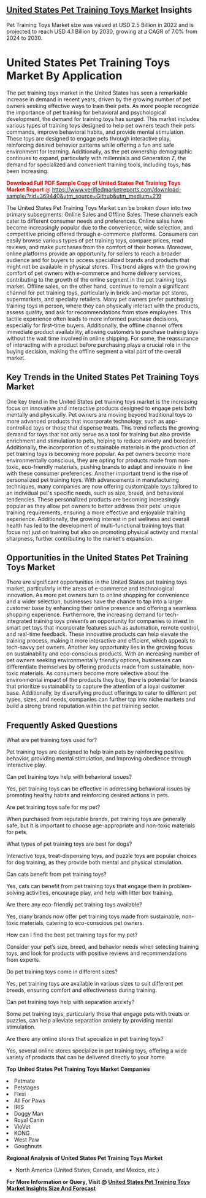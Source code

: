<h2><a href="https://www.verifiedmarketreports.com/download-sample/?rid=369440&amp;utm_source=Github&amp;utm_medium=219" target="_blank">United States Pet Training Toys Market</a> Insights</h2><p>Pet Training Toys Market size was valued at USD 2.5 Billion in 2022 and is projected to reach USD 4.1 Billion by 2030, growing at a CAGR of 7.0% from 2024 to 2030.</p><p> <h1>United States Pet Training Toys Market By Application</h1> <p>The pet training toys market in the United States has seen a remarkable increase in demand in recent years, driven by the growing number of pet owners seeking effective ways to train their pets. As more people recognize the importance of pet training for behavioral and psychological development, the demand for training toys has surged. This market includes various types of training toys designed to help pet owners teach their pets commands, improve behavioral habits, and provide mental stimulation. These toys are designed to engage pets through interactive play, reinforcing desired behavior patterns while offering a fun and safe environment for learning. Additionally, as the pet ownership demographic continues to expand, particularly with millennials and Generation Z, the demand for specialized and convenient training tools, including toys, has been increasing. <p><span class=""><span style="color: #ff0000;"><strong>Download Full PDF Sample Copy of United States Pet Training Toys Market Report</strong> @ </span><a href="https://www.verifiedmarketreports.com/download-sample/?rid=369440&amp;utm_source=Github&amp;utm_medium=219" target="_blank">https://www.verifiedmarketreports.com/download-sample/?rid=369440&amp;utm_source=Github&amp;utm_medium=219</a></span></p> The United States Pet Training Toys Market can be broken down into two primary subsegments: Online Sales and Offline Sales. These channels each cater to different consumer needs and preferences. Online sales have become increasingly popular due to the convenience, wide selection, and competitive pricing offered through e-commerce platforms. Consumers can easily browse various types of pet training toys, compare prices, read reviews, and make purchases from the comfort of their homes. Moreover, online platforms provide an opportunity for sellers to reach a broader audience and for buyers to access specialized brands and products that might not be available in physical stores. This trend aligns with the growing comfort of pet owners with e-commerce and home delivery services, contributing to the growth of the online segment in the pet training toys market. Offline sales, on the other hand, continue to remain a significant channel for pet training toys, particularly in brick-and-mortar pet stores, supermarkets, and specialty retailers. Many pet owners prefer purchasing training toys in person, where they can physically interact with the products, assess quality, and ask for recommendations from store employees. This tactile experience often leads to more informed purchase decisions, especially for first-time buyers. Additionally, the offline channel offers immediate product availability, allowing customers to purchase training toys without the wait time involved in online shipping. For some, the reassurance of interacting with a product before purchasing plays a crucial role in the buying decision, making the offline segment a vital part of the overall market. <h2>Key Trends in the United States Pet Training Toys Market</h2> <p>One key trend in the United States pet training toys market is the increasing focus on innovative and interactive products designed to engage pets both mentally and physically. Pet owners are moving beyond traditional toys to more advanced products that incorporate technology, such as app-controlled toys or those that dispense treats. This trend reflects the growing demand for toys that not only serve as a tool for training but also provide enrichment and stimulation to pets, helping to reduce anxiety and boredom. Additionally, the incorporation of sustainable materials in the production of pet training toys is becoming more popular. As pet owners become more environmentally conscious, they are opting for products made from non-toxic, eco-friendly materials, pushing brands to adapt and innovate in line with these consumer preferences. Another important trend is the rise of personalized pet training toys. With advancements in manufacturing techniques, many companies are now offering customizable toys tailored to an individual pet's specific needs, such as size, breed, and behavioral tendencies. These personalized products are becoming increasingly popular as they allow pet owners to better address their pets' unique training requirements, ensuring a more effective and enjoyable training experience. Additionally, the growing interest in pet wellness and overall health has led to the development of multi-functional training toys that focus not just on training but also on promoting physical activity and mental sharpness, further contributing to the market's expansion. <h2>Opportunities in the United States Pet Training Toys Market</h2> <p>There are significant opportunities in the United States pet training toys market, particularly in the areas of e-commerce and technological innovation. As more pet owners turn to online shopping for convenience and a wider selection, businesses have the chance to tap into a larger customer base by enhancing their online presence and offering a seamless shopping experience. Furthermore, the increasing demand for tech-integrated training toys presents an opportunity for companies to invest in smart pet toys that incorporate features such as automation, remote control, and real-time feedback. These innovative products can help elevate the training process, making it more interactive and efficient, which appeals to tech-savvy pet owners. Another key opportunity lies in the growing focus on sustainability and eco-conscious products. With an increasing number of pet owners seeking environmentally friendly options, businesses can differentiate themselves by offering products made from sustainable, non-toxic materials. As consumers become more selective about the environmental impact of the products they buy, there is potential for brands that prioritize sustainability to capture the attention of a loyal customer base. Additionally, by diversifying product offerings to cater to different pet types, sizes, and needs, companies can further tap into niche markets and build a strong brand reputation within the pet training sector. <h2>Frequently Asked Questions</h2> <p>What are pet training toys used for?</p> <p>Pet training toys are designed to help train pets by reinforcing positive behavior, providing mental stimulation, and improving obedience through interactive play.</p> <p>Can pet training toys help with behavioral issues?</p> <p>Yes, pet training toys can be effective in addressing behavioral issues by promoting healthy habits and reinforcing desired actions in pets.</p> <p>Are pet training toys safe for my pet?</p> <p>When purchased from reputable brands, pet training toys are generally safe, but it is important to choose age-appropriate and non-toxic materials for pets.</p> <p>What types of pet training toys are best for dogs?</p> <p>Interactive toys, treat-dispensing toys, and puzzle toys are popular choices for dog training, as they provide both mental and physical stimulation.</p> <p>Can cats benefit from pet training toys?</p> <p>Yes, cats can benefit from pet training toys that engage them in problem-solving activities, encourage play, and help with litter box training.</p> <p>Are there any eco-friendly pet training toys available?</p> <p>Yes, many brands now offer pet training toys made from sustainable, non-toxic materials, catering to eco-conscious pet owners.</p> <p>How can I find the best pet training toys for my pet?</p> <p>Consider your pet’s size, breed, and behavior needs when selecting training toys, and look for products with positive reviews and recommendations from experts.</p> <p>Do pet training toys come in different sizes?</p> <p>Yes, pet training toys are available in various sizes to suit different pet breeds, ensuring comfort and effectiveness during training.</p> <p>Can pet training toys help with separation anxiety?</p> <p>Some pet training toys, particularly those that engage pets with treats or puzzles, can help alleviate separation anxiety by providing mental stimulation.</p> <p>Are there any online stores that specialize in pet training toys?</p> <p>Yes, several online stores specialize in pet training toys, offering a wide variety of products that can be delivered directly to your home.</p> </p><p><strong>Top United States Pet Training Toys Market Companies</strong></p><div data-test-id=""><p><li>Petmate</li><li> Petstages</li><li> Flexi</li><li> All For Paws</li><li> IRIS</li><li> Doggy Man</li><li> Royal Canin</li><li> VioVet</li><li> KONG</li><li> West Paw</li><li> Goughnuts</li></p><div><strong>Regional Analysis of&nbsp;United States Pet Training Toys Market</strong></div><ul><li dir="ltr"><p dir="ltr">North America&nbsp;(United States, Canada, and Mexico, etc.)</p></li></ul><p><strong>For More Information or Query, Visit @&nbsp;</strong><strong><a href="https://www.verifiedmarketreports.com/product/pet-training-toys-market/?utm_source=Github&amp;utm_medium=219" target="_blank">United States Pet Training Toys Market Insights Size And Forecast</a></strong></p></div>
